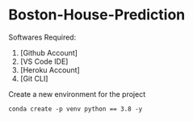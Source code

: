 # Boston-House-Prediction

Softwares Required:

1. [Github Account]
2. [VS Code IDE]
3. [Heroku Account]
4. [Git CLI] 

Create a new environment for the project

```
conda create -p venv python == 3.8 -y
```
